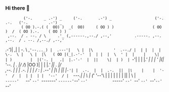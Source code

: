 ### Hi there 👋


            ('-.     _ .-') _     ('-.       .-') _                   ('-. .-.   ('-.         .-') _  
           ( OO ).-.( (  OO) )  _(  OO)     ( OO ) )                 ( OO )  /  ( OO ).-.    ( OO ) ) 
     ,--.  / . --. / \     .'_ (,------.,--./ ,--,'          .-----. ,--. ,--.  / . --. /,--./ ,--,'  
 .-')| ,|  | \-.  \  ,`'--..._) |  .---'|   \ |  |\         '  .--./ |  | |  |  | \-.  \ |   \ |  |\  
( OO |(_|.-'-'  |  | |  |  \  ' |  |    |    \|  | )        |  |('-. |   .|  |.-'-'  |  ||    \|  | ) 
| `-'|  | \| |_.'  | |  |   ' |(|  '--. |  .     |/        /_) |OO  )|       | \| |_.'  ||  .     |/  
,--. |  |  |  .-.  | |  |   / : |  .--' |  |\    |         ||  |`-'| |  .-.  |  |  .-.  ||  |\    |   
|  '-'  /  |  | |  | |  '--'  / |  `---.|  | \   |        (_'  '--'\ |  | |  |  |  | |  ||  | \   |   
 `-----'   `--' `--' `-------'  `------'`--'  `--'           `-----' `--' `--'  `--' `--'`--'  `--'
